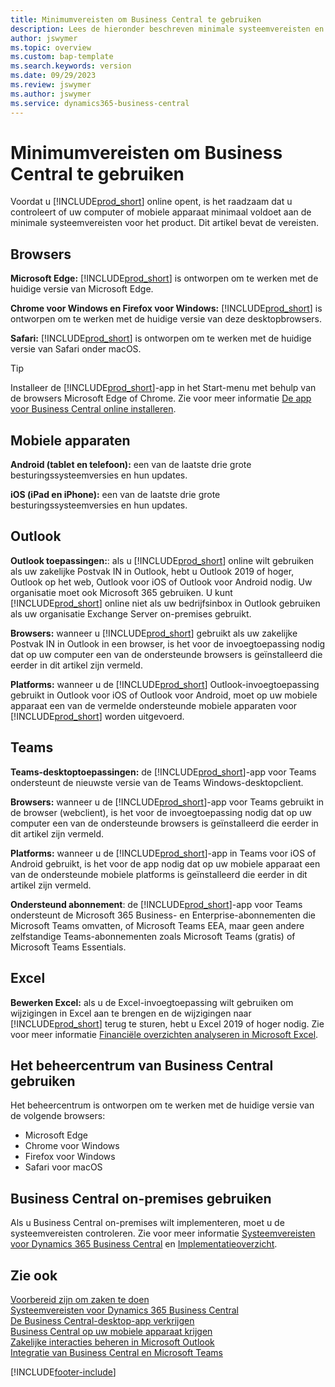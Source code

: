 ```yaml
---
title: Minimumvereisten om Business Central te gebruiken
description: Lees de hieronder beschreven minimale systeemvereisten en versievereisten voor het gebruik van Business Central Online.
author: jswymer
ms.topic: overview
ms.custom: bap-template
ms.search.keywords: version
ms.date: 09/29/2023
ms.review: jswymer
ms.author: jswymer
ms.service: dynamics365-business-central
---
```

# <a name="minimum-requirements-for-using-business-central"></a>Minimumvereisten om Business Central te gebruiken

Voordat u [!INCLUDE[prod_short](includes/prod_short.md)] online opent, is het raadzaam dat u controleert of uw computer of mobiele apparaat minimaal voldoet aan de minimale systeemvereisten voor het product. Dit artikel bevat de vereisten.  

## <a name="browsers"></a>Browsers

**Microsoft Edge:** [!INCLUDE[prod_short](includes/prod_short.md)] is ontworpen om te werken met de huidige versie van Microsoft Edge.
  
**Chrome voor Windows en Firefox voor Windows:** [!INCLUDE[prod_short](includes/prod_short.md)] is ontworpen om te werken met de huidige versie van deze desktopbrowsers.
 
**Safari:** [!INCLUDE[prod_short](includes/prod_short.md)] is ontworpen om te werken met de huidige versie van Safari onder macOS.  

> [!TIP]
> Installeer de [!INCLUDE[prod_short](includes/prod_short.md)]-app in het Start-menu met behulp van de browsers Microsoft Edge of Chrome. Zie voor meer informatie [De app voor Business Central online installeren](/dynamics365/business-central/install-desktop-app#install-the-app-for-business-central-online).

## <a name="mobile-devices"></a>Mobiele apparaten

**Android (tablet en telefoon):** een van de laatste drie grote besturingssysteemversies en hun updates.

**iOS (iPad en iPhone):** een van de laatste drie grote besturingssysteemversies en hun updates.

## <a name="outlook"></a>Outlook

**Outlook toepassingen:**: als u [!INCLUDE[prod_short](includes/prod_short.md)] online wilt gebruiken als uw zakelijke Postvak IN in Outlook, hebt u Outlook 2019 of hoger, Outlook op het web, Outlook voor iOS of Outlook voor Android nodig. Uw organisatie moet ook Microsoft 365 gebruiken. U kunt [!INCLUDE[prod_short](includes/prod_short.md)] online niet als uw bedrijfsinbox in Outlook gebruiken als uw organisatie Exchange Server on-premises gebruikt. 

**Browsers:** wanneer u [!INCLUDE[prod_short](includes/prod_short.md)] gebruikt als uw zakelijke Postvak IN in Outlook in een browser, is het voor de invoegtoepassing nodig dat op uw computer een van de ondersteunde browsers is geïnstalleerd die eerder in dit artikel zijn vermeld.

**Platforms:** wanneer u de [!INCLUDE[prod_short](includes/prod_short.md)] Outlook-invoegtoepassing gebruikt in Outlook voor iOS of Outlook voor Android, moet op uw mobiele apparaat een van de vermelde ondersteunde mobiele apparaten voor [!INCLUDE[prod_short](includes/prod_short.md)] worden uitgevoerd.  

## <a name="teams"></a>Teams

**Teams-desktoptoepassingen:** de [!INCLUDE[prod_short](includes/prod_short.md)]-app voor Teams ondersteunt de nieuwste versie van de Teams Windows-desktopclient. 

**Browsers:** wanneer u de [!INCLUDE[prod_short](includes/prod_short.md)]-app voor Teams gebruikt in de browser (webclient), is het voor de invoegtoepassing nodig dat op uw computer een van de ondersteunde browsers is geïnstalleerd die eerder in dit artikel zijn vermeld. 

**Platforms:** wanneer u de [!INCLUDE[prod_short](includes/prod_short.md)]-app in Teams voor iOS of Android gebruikt, is het voor de app nodig dat op uw mobiele apparaat een van de ondersteunde mobiele platforms is geïnstalleerd die eerder in dit artikel zijn vermeld.

**Ondersteund abonnement**: de [!INCLUDE[prod_short](includes/prod_short.md)]-app voor Teams ondersteunt de Microsoft 365 Business- en Enterprise-abonnementen die Microsoft Teams omvatten, of Microsoft Teams EEA, maar geen andere zelfstandige Teams-abonnementen zoals Microsoft Teams (gratis) of Microsoft Teams Essentials.

## <a name="excel"></a>Excel

**Bewerken Excel:** als u de Excel-invoegtoepassing wilt gebruiken om wijzigingen in Excel aan te brengen en de wijzigingen naar [!INCLUDE[prod_short](includes/prod_short.md)] terug te sturen, hebt u Excel 2019 of hoger nodig. Zie voor meer informatie [Financiële overzichten analyseren in Microsoft Excel](finance-analyze-excel.md).  

## <a name="using-the-business-central-administration-center"></a><a name="TAC"></a>Het beheercentrum van Business Central gebruiken

Het beheercentrum is ontworpen om te werken met de huidige versie van de volgende browsers:

- Microsoft Edge
- Chrome voor Windows
- Firefox voor Windows
- Safari voor macOS

## <a name="use-business-central-on-premises"></a>Business Central on-premises gebruiken

Als u Business Central on-premises wilt implementeren, moet u de systeemvereisten controleren. Zie voor meer informatie [Systeemvereisten voor Dynamics 365 Business Central](/dynamics365/business-central/dev-itpro/deployment/system-requirements-business-central-v23) en [Implementatieoverzicht](/dynamics365/business-central/dev-itpro/deployment/deployment).  

## <a name="see-also"></a>Zie ook

[Voorbereid zijn om zaken te doen](ui-get-ready-business.md)  
[Systeemvereisten voor Dynamics 365 Business Central](/dynamics365/business-central/dev-itpro/deployment/system-requirements-business-central-v23)  
[De Business Central-desktop-app verkrijgen](install-desktop-app.md)  
[Business Central op uw mobiele apparaat krijgen](install-mobile-app.md)  
[Zakelijke interacties beheren in Microsoft Outlook](admin-outlook.md)  
[Integratie van Business Central en Microsoft Teams](across-teams-overview.md)  

[!INCLUDE[footer-include](includes/footer-banner.md)]
